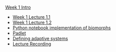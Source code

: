 [Week 1 Intro](https://canvas.sussex.ac.uk/courses/31028/pages/week-1-introduction-to-adaptive-systems-2?module_item_id=1492368)

- [Week 1 Lecture 1.1]()
- [Week 1 Lecture 1.2]()
- [Python notebook implementation of biomorphs]()
- [Padlet](https://uofsussex.padlet.org/cajohnson32/a-space-for-comments-and-questions-re-lecture-1-yrtjs0ty9pwcs2p0)
- [Defining adaptive systems](https://canvas.sussex.ac.uk/courses/31028/pages/defining-adaptive-systems?wrap=1)
- [Lecture Recording](https://sussex.cloud.panopto.eu/Panopto/Pages/Viewer.aspx?id=13372648-4184-44f1-ace1-b27400e7a7bf)
